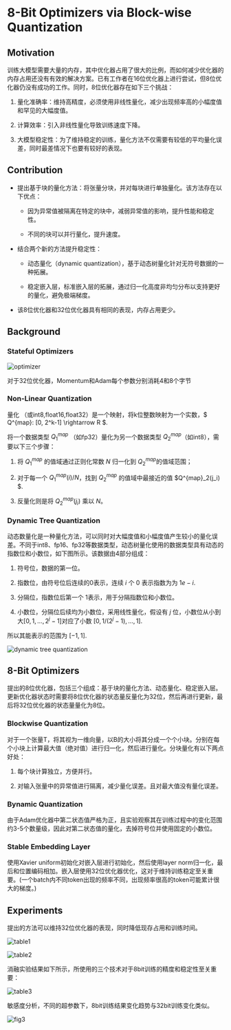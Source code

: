 # 8-Bit Optimizers via Block-wise Quantization

## Motivation

训练大模型需要大量的内存，其中优化器占用了很大的比例，而如何减少优化器的内存占用还没有有效的解决方案。已有工作者在16位优化器上进行尝试，但8位优化器仍没有成功的工作。同时，8位优化器存在如下三个挑战：

1. 量化准确率：维持高精度，必须使用非线性量化，减少出现频率高的小幅度值和罕见的大幅度值。

2. 计算效率：引入非线性量化导致训练速度下降。

3. 大模型稳定性：为了维持稳定的训练，量化方法不仅需要有较低的平均量化误差，同时最差情况下也要有较好的表现。

## Contribution

- 提出基于块的量化方法：将张量分块，并对每块进行单独量化。该方法存在以下优点：

  - 因为异常值被隔离在特定的块中，减弱异常值的影响，提升性能和稳定性。

  - 不同的块可以并行量化，提升速度。

- 结合两个新的方法提升稳定性：

  - 动态量化（dynamic quantization），基于动态树量化针对无符号数据的一种拓展。

  - 稳定嵌入层，标准嵌入层的拓展，通过归一化高度非均匀分布以支持更好的量化，避免极端梯度。

- 该8位优化器和32位优化器具有相同的表现，内存占用更少。

## Background

### Stateful Optimizers

![optimizer](./assets/blockwiseQ_optimizer.png)

对于32位优化器，Momentum和Adam每个参数分别消耗4和8个字节

### Non-Linear Quantization

量化 （或int8,float16,float32）是一个映射，将k位整数映射为一个实数，$ Q^{map}: [0, 2^k-1] \rightarrow R $.

将一个数据类型 $Q^{map}_1$ （如fp32）量化为另一个数据类型 $Q^{map}_2$（如int8），需要以下三个步骤：

1. 将 $Q^{map}_1$ 的值域通过正则化常数 $N$ 归一化到 $Q^{map}_2$的值域范围；

2. 对于每一个 $Q^{map}_1(i) / N$，找到 $Q^{map}_2$ 的值域中最接近的值 $Q^{map}_2(j_i) $.

3. 反量化则是将 $Q^{map}_2(j_i)$ 乘以 $N$。

### Dynamic Tree Quantization

动态数量化是一种量化方法，可以同时对大幅度值和小幅度值产生较小的量化误差。不同于int8、fp16、fp32等数据类型，动态树量化使用的数据类型具有动态的指数位和小数位，如下图所示。该数据由4部分组成：

1. 符号位，数据的第一位。

2. 指数位，由符号位后连续的0表示，连续 $i$ 个 $0$ 表示指数为为 $1e-i$.

3. 分隔位，指数位后第一个 $1$表示，用于分隔指数位和小数位。

4. 小数位，分隔位后续均为小数位，采用线性量化，假设有 $j$ 位，小数位从小到大$[0, 1, ..., 2^j-1]$对应了小数 $[0, 1 / (2^j-1), ..., 1]$.

所以其能表示的范围为 $[-1, 1]$.

![dynamic tree quantization](./assets/blockwiseQ_dynamic_tree_q.png)

## 8-Bit Optimizers

提出的8位优化器，包括三个组成：基于块的量化方法、动态量化、稳定嵌入层。更新优化器状态时需要将8位优化器的状态量反量化为32位，然后再进行更新，最后将32位优化器的状态量量化为8位。

### Blockwise Quantization

对于一个张量T，将其视为一维向量，以B的大小将其分成一个个小块。分别在每个小块上计算最大值（绝对值）进行归一化，然后进行量化。分块量化有以下两点好处：

1. 每个块计算独立，方便并行。

2. 对输入张量中的异常值进行隔离，减少量化误差。且对最大值没有量化误差。

### Bynamic Quantization

由于Adam优化器中第二状态值严格为正，且实验观察其在训练过程中的变化范围约3-5个数量级，因此对第二状态值的量化，去掉符号位并使用固定的小数位。

### Stable Embedding Layer

使用Xavier uniform初始化对嵌入层进行初始化，然后使用layer norm归一化，最后和位置编码相加。嵌入层使用32位优化器优化，这对于维持训练稳定至关重要。(一个batch内不同token出现的频率不同，出现频率很高的token可能累计很大的梯度。)

## Experiments

提出的方法可以维持32位优化器的表现，同时降低现存占用和训练时间。

![table1](./assets/blockwiseQ_table1.png)

![table2](./assets/blockwiseQ_table2.png)

消融实验结果如下所示，所使用的三个技术对于8bit训练的精度和稳定性至关重要：

![table3](./assets/blockwiseQ_table3.png)

敏感度分析，不同的超参数下，8bit训练结果变化趋势与32bit训练变化类似。

![fig3](./assets/blockwiseQ_fig3.png)
